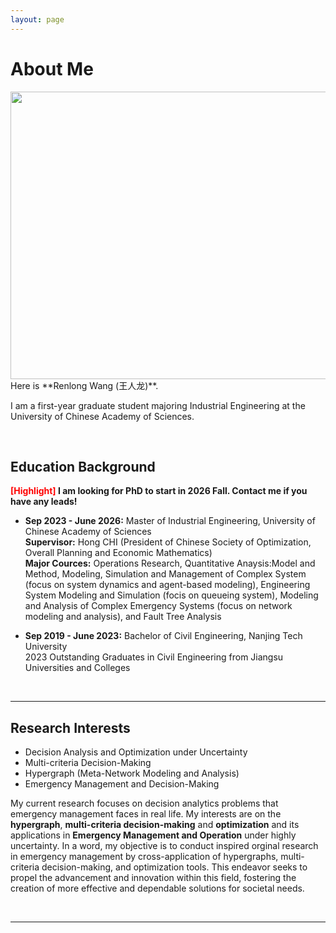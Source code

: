```yaml
---
layout: page
---
```


# About Me
<img src="{{ site.url }}/images/lifephoto.jpg" width="600" height="460">
<br>
Here is **Renlong Wang (王人龙)**.

I am a first-year graduate student majoring Industrial Engineering at the University of Chinese Academy of Sciences.

<br>

## Education Background

**<font color='red'>[Highlight]</font> I am looking for PhD to start in 2026 Fall. Contact me if you have any leads!**

- **Sep 2023 - June 2026:** Master of Industrial Engineering, University of Chinese Academy of Sciences <br>**Supervisor:** Hong CHI (President of Chinese Society of Optimization, Overall Planning and Economic Mathematics)<br> **Major Cources:** Operations Research, Quantitative Anaysis:Model and Method, Modeling, Simulation and Management of Complex System (focus on system dynamics and agent-based modeling), Engineering System Modeling and Simulation (focis on queueing system), Modeling and Analysis of Complex Emergency Systems (focus on network modeling and analysis), and Fault Tree Analysis

- **Sep 2019 - June 2023:** Bachelor of Civil Engineering, Nanjing Tech University <br>2023 Outstanding Graduates in Civil Engineering from Jiangsu Universities and Colleges


<br>

---

## Research Interests

- Decision Analysis and Optimization under Uncertainty
- Multi-criteria Decision-Making
- Hypergraph (Meta-Network Modeling and Analysis)
- Emergency Management and Decision-Making

My current research focuses on decision analytics problems that emergency management faces in real life. My interests are on the **hypergraph**, **multi-criteria decision-making** and **optimization** and its applications in **Emergency Management and Operation** under highly uncertainty. In a word, my objective is to conduct inspired orginal research in emergency management by cross-application of hypergraphs, multi-criteria decision-making, and optimization tools. This endeavor seeks to propel the advancement and innovation within this field, fostering the creation of more effective and dependable solutions for societal needs.

<br>

---
